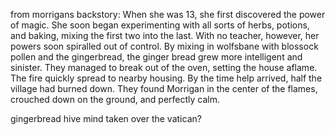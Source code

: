 from morrigans backstory:
When she was 13, she first discovered the power of magic. She soon began experimenting with all sorts of herbs, potions, and baking, mixing the first two into the last. With no teacher, however, her powers soon spiralled out of control. By mixing in wolfsbane with blossock pollen and the gingerbread, the ginger bread grew more intelligent and sinister. They managed to break out of the oven, setting the house aflame. The fire quickly spread to nearby housing. By the time help arrived, half the village had burned down. They found Morrigan in the center of the flames, crouched down on the ground, and perfectly calm.

gingerbread hive mind taken over the vatican?
